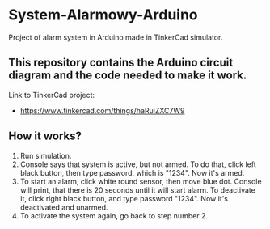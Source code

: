 # System-Alarmowy-Arduino
Project of alarm system in Arduino made in TinkerCad simulator.
## This repository contains the Arduino circuit diagram and the code needed to make it work.
Link to TinkerCad project:
- https://www.tinkercad.com/things/haRuiZXC7W9
## How it works?
1. Run simulation.
2. Console says that system is active, but not armed. To do that, click left black button, then type password, which is "1234". Now it's armed.
3. To start an alarm, click white round sensor, then move blue dot. Console will print, that there is 20 seconds until it will start alarm. To deactivate it, click right black button, and type password "1234". Now it's deactivated and unarmed.
4. To activate the system again, go back to step number 2.
